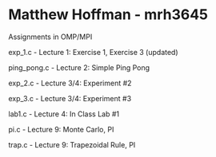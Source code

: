 # Matthew Hoffman - mrh3645

Assignments in OMP/MPI

exp_1.c - Lecture 1: Exercise 1, Exercise 3 (updated)

ping_pong.c - Lecture 2: Simple Ping Pong

exp_2.c - Lecture 3/4: Experiment #2

exp_3.c - Lecture 3/4: Experiment #3

lab1.c - Lecture 4: In Class Lab #1

pi.c - Lecture 9: Monte Carlo, PI

trap.c - Lecture 9: Trapezoidal Rule, PI

